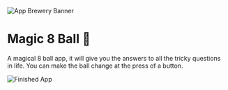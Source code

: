 ![App Brewery Banner](https://github.com/londonappbrewery/Images/blob/master/AppBreweryBanner.png)


# Magic 8 Ball 🎱
A magical 8 ball app, it will give you the answers to all the tricky questions in life. You can make the ball change at the press of a button. 

![Finished App](https://github.com/londonappbrewery/Images/blob/master/8-ball-flutter-gif.gif)


